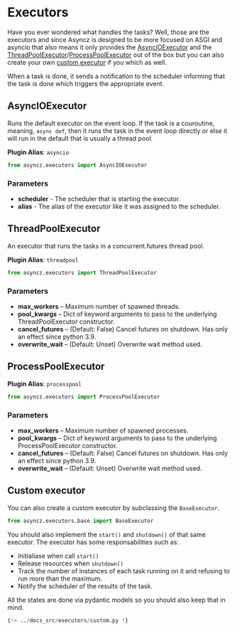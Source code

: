 # Executors

Have you ever wondered what handles the tasks? Well, those are the executors and since Asyncz is
designed to be more focused on ASGI and asyncio that also means it only provides the
[AsyncIOExecutor](#asyncioexecutor) and the
[ThreadPoolExecutor](#threadpoolexecutor)/[ProcessPoolExecutor](#processpoolexecutor) out of the
box but you can also create your own [custom executor](#custom-executor) if you which as well.

When a task is done, it sends a notification to the scheduler informing that the task is done which
triggers the appropriate event.

## AsyncIOExecutor

Runs the default executor on the event loop. If the task is a couroutine, meaning, `async def`,
then it runs the task in the event loop directly or else it will run in the default that is
usually a thread pool.

**Plugin Alias**: `asyncio`

```python
from asyncz.executors import AsyncIOExecutor
```

### Parameters

* **scheduler** - The scheduler that is starting the executor.
* **alias** - The alias of the executor like it was assigned to the scheduler.

## ThreadPoolExecutor

An executor that runs the tasks in a concurrent.futures thread pool.

**Plugin Alias**: `threadpool`

```python
from asyncz.executors import ThreadPoolExecutor
```

### Parameters

* **max_workers** – Maximum number of spawned threads.
* **pool_kwargs** – Dict of keyword arguments to pass to the underlying ThreadPoolExecutor
constructor.
* **cancel_futures** – (Default: False) Cancel futures on shutdown. Has only an effect since python 3.9.
* **overwrite_wait** – (Default: Unset) Overwrite wait method used.

## ProcessPoolExecutor

**Plugin Alias**: `processpool`

```python
from asyncz.executors import ProcessPoolExecutor
```

### Parameters

* **max_workers** – Maximum number of spawned processes.
* **pool_kwargs** – Dict of keyword arguments to pass to the underlying ProcessPoolExecutor
constructor.
* **cancel_futures** – (Default: False) Cancel futures on shutdown. Has only an effect since python 3.9.
* **overwrite_wait** – (Default: Unset) Overwrite wait method used.

## Custom executor

You can also create a custom executor by subclassing the `BaseExecutor`.

```python
from asyncz.executors.base import BaseExecutor
```

You should also implement the `start()` and `shutdown()` of that same executor.
The executor has some responsabilities such as:

* Initialiase when call `start()`
* Release resources when `shutdown()`
* Track the number of instances of each task running on it and refusing to run more than the
maximum.
* Notify the scheduler of the results of the task.

All the states are done via pydantic models so you should also keep that in mind.

```python
{!> ../docs_src/executors/custom.py !}
```
